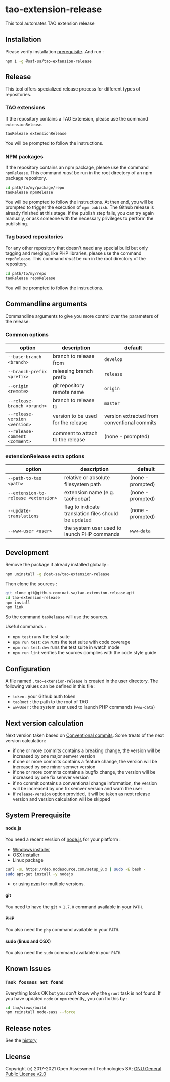 # tao-extension-release

This tool automates TAO extension release

## Installation

Please verify installation [prerequisite](#prerequisite). And run :

```sh
npm i -g @oat-sa/tao-extension-release
```

## Release

This tool offers specialized release process for different types of repositories. 

### TAO extensions

If the repository contains a TAO Extension, please use the command `extensionRelease`.

```sh
taoRelease extensionRelease
```

You will be prompted to follow the instructions.

### NPM packages

If the repository contains an npm package, please use the command `npmRelease`. This command *must* be run in the root directory of an npm package repository.

```sh
cd path/to/my/package/repo
taoRelease npmRelease
```

You will be prompted to follow the instructions.
At then end, you will be prompted to trigger the execution of `npm publish`. The Github release is already finished at this stage. If the publish step fails, you can try again manually, or ask someone with the necessary privileges to perform the publishing.

### Tag based repositories 

For any other repository that doesn't need any special build but only tagging and merging, like PHP libraries, please use the command `repoRelease`. This command *must* be run in the root directory of the repository.

```sh
cd path/to/my/repo
taoRelease repoRelease
```

You will be prompted to follow the instructions.


## Commandline arguments

Commandline arguments to give you more control over the parameters of the release:

### Common options

| option | description | default |
|---|---|---|
|`--base-branch <branch>`|branch to release from|`develop`|
|`--branch-prefix <prefix>`|releasing branch prefix|`release`|
|`--origin <remote>`|git repository remote name|`origin`|
|`--release-branch <branch>`|branch to release to|`master`|
|`--release-version <version>`|version to be used for the release|version extracted from conventional commits|
|`--release-comment <comment>`|comment to attach to the release|(none - prompted)|

### extensionRelease extra options

| option | description | default |
|---|---|---|
|`--path-to-tao <path>`|relative or absolute filesystem path|(none - prompted)|
|`--extension-to-release <extension>`|extension name (e.g. taoFoobar)|(none - prompted)|
|`--update-translations`|flag to indicate translation files should be updated|(none - prompted)|
|`--www-user <user>`|the system user used to launch PHP commands|`www-data`|



## Development

Remove the package if already installed globally :

```sh
npm uninstall -g @oat-sa/tao-extension-release
```

Then clone the sources :

```sh
git clone git@github.com:oat-sa/tao-extension-release.git
cd tao-extension-release
npm install
npm link
```

So the command `taoRelease` will use the sources.

Useful commands :

 - `npm test` runs the test suite
 - `npm run test:cov` runs the test suite with code coverage
 - `npm run test:dev` runs the test suite in watch mode
 - `npm run lint` verifies the sources complies with the code style guide

## Configuration

A file named `.tao-extension-release` is created in the user directory.
The following values can be defined in this file :

 - `token` : your Github auth token
 - `taoRoot` : the path to the root of TAO
 - `wwwUser` : the system user used to launch PHP commands (`www-data`)

 ## Next version calculation

Next version taken based on [Conventional commits](https://www.conventionalcommits.org/en/v1.0.0/).
Some treats of the next version calculation:
- if one or more commits contains a breaking change, the version will be increased by one major semver version
- if one or more commits contains a feature change, the version will be increased by one minor semver version
- if one or more commits contains a bugfix change, the version will be increased by one fix semver version
- if no commit contains a conventional change information, the version will be increased by one fix semver version and warn the user
- if `release-version` option provided, it will be taken as next release version and version calculation will be skipped

## System Prerequisite
<a name="prerequisite"></a>

#### node.js

You need a recent version of [node.js](https://nodejs.org) for your platform :

 - [Windows installer](https://nodejs.org/dist/v8.7.0/node-v8.7.0-x86.msi)
 - [OSX installer](https://nodejs.org/dist/v8.7.0/node-v8.7.0.pkg)
 - Linux package

```sh
curl -sL https://deb.nodesource.com/setup_8.x | sudo -E bash -
sudo apt-get install -y nodejs
```

 - or using [nvm](https://github.com/creationix/nvm#installation) for multiple versions.

#### git

You need to have the `git` > `1.7.0` command available in your `PATH`.

#### PHP

You also need the `php` command available in your `PATH`.

#### sudo (linux and OSX)

You also need the `sudo` command available in your `PATH`.

## Known Issues

### `Task foosass not found`

Everything looks OK but you don't know why the `grunt` task is not found. If you have updated `node` or `npm` recently, you can fix this by :

```sh
cd tao/views/build
npm reinstall node-sass --force
```

## Release notes

See the [history](HISTORY.md)

## License

Copyright (c) 2017-2021 Open Assessment Technologies SA;
[GNU General Public License v2.0](https://github.com/oat-sa/tao-extension-release/blob/master/LICENSE)
